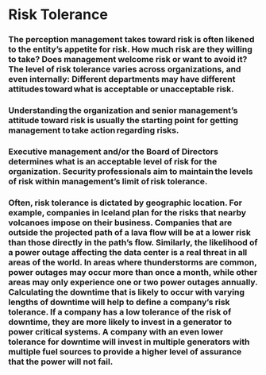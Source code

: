 # Risk Tolerance

### The perception management takes toward risk is often likened to the entity’s appetite for risk. How much risk are they willing to take? Does management welcome risk or want to avoid it? The level of risk tolerance varies across organizations, and even internally: Different departments may have different attitudes toward what is acceptable or unacceptable risk.

### Understanding the organization and senior management’s attitude toward risk is usually the starting point for getting management to take action regarding risks.

### Executive management and/or the Board of Directors determines what is an acceptable level of risk for the organization. Security professionals aim to maintain the levels of risk within management’s limit of risk tolerance.

### Often, risk tolerance is dictated by geographic location. For example, companies in Iceland plan for the risks that nearby volcanoes impose on their business. Companies that are outside the projected path of a lava flow will be at a lower risk than those directly in the path’s flow. Similarly, the likelihood of a power outage affecting the data center is a real threat in all areas of the world. In areas where thunderstorms are common, power outages may occur more than once a month, while other areas may only experience one or two power outages annually. Calculating the downtime that is likely to occur with varying lengths of downtime will help to define a company’s risk tolerance. If a company has a low tolerance of the risk of downtime, they are more likely to invest in a generator to power critical systems. A company with an even lower tolerance for downtime will invest in multiple generators with multiple fuel sources to provide a higher level of assurance that the power will not fail.
